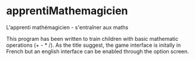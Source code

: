 # apprentiMathemagicien
L'apprenti mathémagicien - s'entraîner aux maths

This program has been written to train children with basic mathematic operations (+ - * /).
As the title suggest, the game interface is initally in French but an english interface can be enabled through the option screen.

